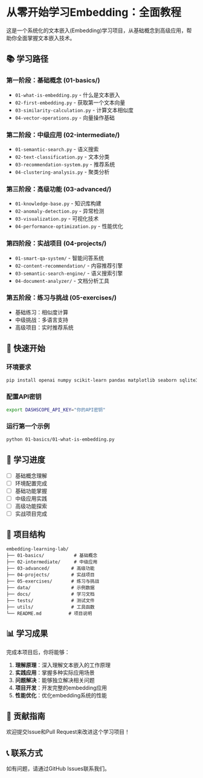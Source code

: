 # 从零开始学习Embedding：全面教程

这是一个系统化的文本嵌入(Embedding)学习项目，从基础概念到高级应用，帮助你全面掌握文本嵌入技术。

## 📚 学习路径

### 第一阶段：基础概念 (01-basics/)
- `01-what-is-embedding.py` - 什么是文本嵌入
- `02-first-embedding.py` - 获取第一个文本向量
- `03-similarity-calculation.py` - 计算文本相似度
- `04-vector-operations.py` - 向量操作基础

### 第二阶段：中级应用 (02-intermediate/)
- `01-semantic-search.py` - 语义搜索
- `02-text-classification.py` - 文本分类
- `03-recommendation-system.py` - 推荐系统
- `04-clustering-analysis.py` - 聚类分析

### 第三阶段：高级功能 (03-advanced/)
- `01-knowledge-base.py` - 知识库构建
- `02-anomaly-detection.py` - 异常检测
- `03-visualization.py` - 可视化技术
- `04-performance-optimization.py` - 性能优化

### 第四阶段：实战项目 (04-projects/)
- `01-smart-qa-system/` - 智能问答系统
- `02-content-recommendation/` - 内容推荐引擎
- `03-semantic-search-engine/` - 语义搜索引擎
- `04-document-analyzer/` - 文档分析工具

### 第五阶段：练习与挑战 (05-exercises/)
- 基础练习：相似度计算
- 中级挑战：多语言支持
- 高级项目：实时推荐系统

## 🚀 快速开始

### 环境要求
```bash
pip install openai numpy scikit-learn pandas matplotlib seaborn sqlite3
```

### 配置API密钥
```bash
export DASHSCOPE_API_KEY="你的API密钥"
```

### 运行第一个示例
```bash
python 01-basics/01-what-is-embedding.py
```

## 📖 学习进度

- [ ] 基础概念理解
- [ ] 环境配置完成
- [ ] 基础功能掌握
- [ ] 中级应用实践
- [ ] 高级功能探索
- [ ] 实战项目完成

## 🔧 项目结构

```
embedding-learning-lab/
├── 01-basics/           # 基础概念
├── 02-intermediate/     # 中级应用
├── 03-advanced/        # 高级功能
├── 04-projects/        # 实战项目
├── 05-exercises/       # 练习与挑战
├── data/               # 示例数据
├── docs/               # 学习文档
├── tests/              # 测试文件
├── utils/              # 工具函数
└── README.md          # 项目说明
```

## 📊 学习成果

完成本项目后，你将能够：

1. **理解原理**：深入理解文本嵌入的工作原理
2. **实践应用**：掌握多种实际应用场景
3. **问题解决**：能够独立解决相关问题
4. **项目开发**：开发完整的embedding应用
5. **性能优化**：优化embedding系统的性能

## 🤝 贡献指南

欢迎提交Issue和Pull Request来改进这个学习项目！

## 📞 联系方式

如有问题，请通过GitHub Issues联系我们。